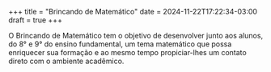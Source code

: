 +++
title = "Brincando de Matemático"
date = 2024-11-22T17:22:34-03:00
draft = true
+++

O Brincando de Matemático tem o objetivo de desenvolver junto aos alunos, do 8° e 9° do ensino fundamental, um tema matemático que possa enriquecer sua formação e ao mesmo tempo propiciar-lhes um contato direto com o ambiente acadêmico.
